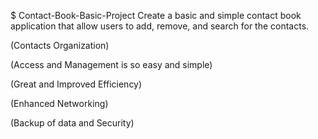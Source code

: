 $ Contact-Book-Basic-Project
Create a basic and simple contact book application that allow users to add, remove, and search for the contacts.

(Contacts Organization)

(Access and Management is so easy and simple)

(Great and Improved Efficiency)

(Enhanced Networking)

(Backup of data and Security)
